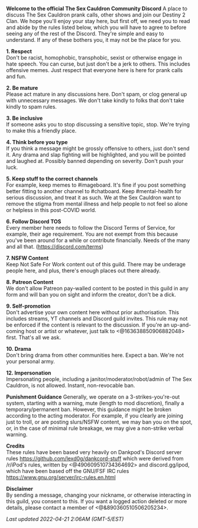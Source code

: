 **Welcome to the official The Sex Cauldron Community Discord**
A place to discuss The Sex Cauldron prank calls, other shows and join our Destiny 2 Clan. We hope you'll enjoy your stay here, but first off, we need you to read and abide by the rules listed below, which you will have to agree to before seeing any of the rest of the Discord. They're simple and easy to understand. If any of these bothers you, it may not be the place for you.

**1. Respect**  
    Don't be racist, homophobic, transphobic, sexist or otherwise engage in hate speech. You can curse, but just don't be a jerk to others. This includes offensive memes. Just respect that everyone here is here for prank calls and fun.

**2. Be mature**  
    Please act mature in any discussions here. Don't spam, or clog general up with unnecessary messages. We don't take kindly to folks that don't take kindly to spam rules.

**3. Be inclusive**  
    If someone asks you to stop discussing a sensitive topic, stop. We're trying to make this a friendly place. 

**4. Think before you type**  
    If you think a message might be grossly offensive to others, just don't send it. Any drama and slap fighting will be highlighted, and you will be pointed and laughed at. Possibly banned depending on severity. Don't push your luck.

**5. Keep stuff to the correct channels**  
    For example, keep memes to #imageboard. It's fine if you post something better fitting to another channel to #chatboard. Keep #mental-health for serious discussion, and treat it as such. We at the Sex Cauldron want to remove the stigma from mental illness and help people to not feel so alone or helpless in this post-COVID world.

**6. Follow Discord TOS**  
    Every member here needs to follow the Discord Terms of Service, for example, their age requirement. You are not exempt from this because you've been around for a while or contribute financially. Needs of the many and all that. (<https://discord.com/terms>)

**7. NSFW Content**  
    Keep Not Safe For Work content out of this guild. There may be underage people here, and plus, there's enough places out there already.

**8. Patreon Content**  
    We don't allow Patreon pay-walled content to be posted in this guild in any form and will ban you on sight and inform the creator, don't be a dick. 

**9. Self-promotion**  
    Don't advertise your own content here without prior authorisation. This includes streams, YT channels and Discord guild invites. This rule may not be enforced if the content is relevant to the discussion. If you're an up-and-coming host or artist or whatever, just talk to <@163638850906882048> first. That's all we ask.

**10. Drama**  
    Don't bring drama from other communities here. Expect a ban. We're not your personal army.

**12. Impersonation**  
    Impersonating people, including a janitor/moderator/robot/admin of The Sex Cauldron, is not allowed. Instant, non-revocable ban.

**Punishment Guidance**
    Generally, we operate on a 3-strikes-you're-out system, starting with a warning, mute (length to mod discretion), finally a temporary/permanent ban.
However, this guidance might be broken according to the acting moderator. For example, if you clearly are joining just to troll, or are posting slurs/NSFW content, we may ban you on the spot, or, in the case of minimal rule breakage, we may give a non-strike verbal warning.

**Credits**  
These rules have been based very heavily on Dankpod's Discord server rules <https://github.com/lexd0g/dankcord-stuff> which were derived from /r/iPod's rules, written by <@490609510734364692> and discord.gg/ipod, which have been based off the GNU/FSF IRC rules <https://www.gnu.org/server/irc-rules.en.html>

**Disclaimer**  
By sending a message, changing your nickname, or otherwise interacting in this guild, you consent to this. If you want a logged action deleted or more details, please contact a member of <@&890360510506205234>.

*Last updated 2022-04-21 2:06AM (GMT-5/EST)*
